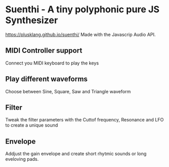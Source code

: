 # Suenthi - A tiny polyphonic pure JS Synthesizer
https://plusklang.github.io/suenthi/
Made with the Javascrip Audio API.

## MIDI Controller support

Connect you MIDI keyboard to play the keys

## Play different waveforms

Choose between Sine, Square, Saw and Triangle waveform

## Filter

Tweak the filter parameters with the Cuttof frequency, Resonance and LFO to create a unique sound

## Envelope

Addjust the gain envelope and create short rhytmic sounds or long eveloving pads.







